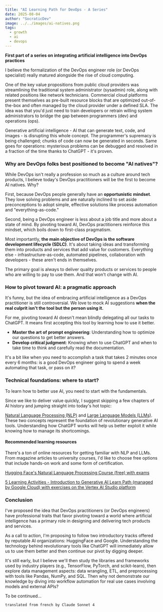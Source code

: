 ```yaml
---
title: "AI Learning Path for DevOps - A Series"
date: 2025-08-04
author: "SocraticDev"
image: ../../images/ai-natives.png
tags:
  - growth
  - ai
  - devops
---
```


__First part of a series on integrating artificial intelligence into DevOps practices__

I believe the formalization of the DevOps engineer role (or DevOps specialist) really matured alongside the rise of cloud computing.

One of the key value propositions from public cloud providers was streamlining the traditional system administrator (sysadmin) role, along with related positions like network technicians. Commercial cloud platforms present themselves as pre-built resource blocks that are optimized out-of-the-box and often managed by the cloud provider under a defined SLA. The idea was that you'd just need to train developers or retrain willing system administrators to bridge the gap between programmers (dev) and operations (ops).

Generative artificial intelligence - AI that can generate text, code, and images - is disrupting this whole concept. The programmer's supremacy is being challenged; chunks of code can now be generated in seconds. Same goes for operations: mysterious problems can be debugged and resolved in a fraction of the time thanks to ChatGPT - it's proven.

### Why are DevOps folks best positioned to become "AI natives"?

While DevOps isn't really a profession so much as a culture around tech products, I believe today's DevOps practitioners will be the first to become AI natives. Why?

First, because DevOps people generally have an **opportunistic mindset**. They love solving problems and are naturally inclined to set aside preconceptions to adopt simple, effective solutions like process automation and "everything-as-code."

Second, being a DevOps engineer is less about a job title and more about a state of mind. By pivoting toward AI, DevOps practitioners reinforce this mindset, which boils down to first-class pragmatism.

Most importantly, **the main objective of DevOps is the software development lifecycle (SDLC)**. It's about taking ideas and transforming them into products and services that add value for customers. Everything else - infrastructure-as-code, automated pipelines, collaboration with developers - these aren't ends in themselves.

The primary goal is always to deliver quality products or services to people who are willing to pay to use them. And that won't change with AI.

### How to pivot toward AI: a pragmatic approach

It's funny, but the idea of embracing artificial intelligence as a DevOps practitioner is still controversial. We love to mock AI suggestions **when the real culprit isn't the tool but the person using it.**

For me, pivoting toward AI doesn't mean blindly delegating all our tasks to ChatGPT. It means first accepting this tool by learning how to use it better.

- **Master the art of prompt engineering**: Understanding how to optimize our questions to get better answers.
- **Develop critical judgment**: Knowing when to use ChatGPT and when to take time to think and carefully read the documentation.

It's a bit like when you need to accomplish a task that takes 2 minutes once every 6 months: is a good DevOps engineer going to spend a week automating that task, or pass on it?

### Technical foundations: where to start?

To learn how to better use AI, you need to start with the fundamentals.

Since we like to deliver value quickly, I suggest skipping a few chapters of AI history and jumping straight into today's hot topic:

[Natural Language Processing (NLP)](https://www.wikiwand.com/fr/articles/Traitement_automatique_des_langues) and [Large Language Models (LLMs)](https://www.cloudflare.com/fr-fr/learning/ai/what-is-large-language-model/). These two concepts represent the foundation of revolutionary generative AI tools. Understanding how ChatGPT works will help us better exploit it while knowing how to manage its shortcomings.

#### Recommended learning resources

There's a ton of online resources for getting familiar with NLP and LLMs. From magazine articles to university courses, I'd like to choose free options that include hands-on work and some form of certification.

[Hugging Face's Natural Language Processing Course (free) with exams](https://huggingface.co/learn/nlp-course)

[5 Learning Activities - Introduction to Generative AI Learn Path (managed by Google Cloud) with exercises on the Vertex AI Studio platform](https://www.cloudskillsboost.google/paths/118)

### Conclusion

I've proposed the idea that DevOps practitioners (or DevOps engineers) have professional traits that favor pivoting toward a world where artificial intelligence has a primary role in designing and delivering tech products and services.

As a call to action, I'm proposing to follow two introductory tracks offered by reputable AI organizations: HuggingFace and Google. Understanding the technology behind revolutionary tools like ChatGPT will immediately allow us to use them better and then continue our pivot by digging deeper.

It's still early, but I believe we'll then study the libraries and frameworks used by industry players (e.g., TensorFlow, PyTorch, and scikit-learn), then explore data management aspects: data wrangling, ETL, and preprocessing with tools like Pandas, NumPy, and SQL. Then why not demonstrate our knowledge by diving into workflow automation for real use cases involving models and external APIs?

To be continued...

`translated from french by Claude Sonnet 4`
